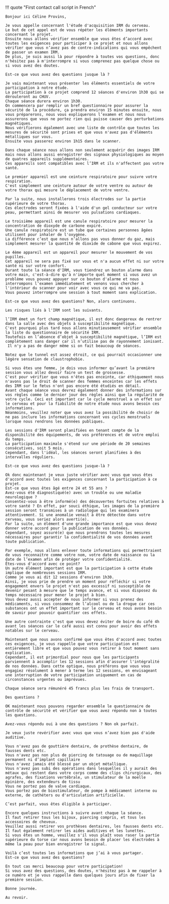 !!! quote "First contact call script in French"

    Bonjour ici Céline Provins,

    Je vous appelle concernant l'étude d'acquisition IRM du cerveau.
    Le but de cet appel est de vous répéter les éléments importants concernant le projet.
    Ensuite nous allons vérifier ensemble que vous êtes d’accord avec toutes les exigences pour participer à ce projet et nous allons vérifier que vous n’avez pas de contre-indications qui vous empêchent de passer un examen IRM.
    De plus, je suis aussi là pour répondre à toutes vos questions, donc n'hésitez pas à m'interrompre si vous comprenez pas quelque chose ou si vous avez des doutes.

    Est-ce que vous avez des questions jusque là ?

    Je vais maintenant vous présenter les éléments essentiels de votre participation à notre étude.
    La participation à ce projet comprend 12 séances d'environ 1h30 qui se dérouleront au CHUV.
    Chaque séance durera environ 1h30.
    On commencera par remplir un bref questionnaire pour assurer la sécurité de la procédure, ça prendra environ 15 minutes ensuite, nous vous préparerons, nous vous expliquerons l’examen et nous nous assurerons que vous ne portez rien qui puisse causer des perturbations magnétiques.
    Nous vérifierons également avec une liste de contrôle que toutes les mesures de sécurité sont prises et que vous n'avez pas d'éléments métalliques sur vous.
    Ensuite vous passerez environ 1h15 dans le scanner.

    Dans chaque séance nous allons non seulement acquérir des images IRM mais nous allons aussi enregistrer des signaux physiologiques au moyen de quatres appareils supplémentaires.
    Ces appareils sont compatibles avec l’IRM et ils n'affectent pas votre santé.

    Le premier appareil est une ceinture respiratoire pour suivre votre respiration.
    C'est simplement une ceinture autour de votre ventre ou autour de votre thorax qui mesure le déplacement de votre ventre.

    Par la suite, nous installerons trois électrodes sur la partie supérieure de votre thorax.
    Ces électrodes seront fixées à l'aide d'un gel conducteur sur votre peau, permettant ainsi de mesurer vos pulsations cardiaques.

    Le troisième appareil est une canule respiratoire pour mesurer la concentration de dioxyde de carbone expiré.
    Une canule respiratoire est un tube que certaines personnes âgées utilisent pour inhaler de l'oxygène.
    La différence c’est que nous n’allons pas vous donner du gaz, mais simplement mesurer la quantité de dioxide de cabone que vous expirez.

    Le 4ème appareil est un appareil pour mesurer le mouvement de vos pupilles.
    Cet appareil ne sera pas fixé sur vous et n'a aucun effet ni sur votre santé ni sur votre confort.
    Durant toute la séance d'IRM, vous tiendrez un bouton alarme dans votre main, c'est-à-dire qu'à n'importe quel moment si vous avez un problème vous pouvez appuyer sur ce bouton d'alarme et nous interrompons l’examen immédiatement et venons vous chercher à l'intérieur du scanner pour voir avec vous ce qui ne va pas.
    Vous pouvez interrompre une session à tout moment sans explication.

    Est-ce que vous avez des questions? Non, alors continuons.

    Les risques liés à l'IRM sont les suivants.

    l’IRM émet un fort champ magnétique, il est donc dangereux de rentrer dans la salle avec des objets à susceptibilité magnétique.
    C'est pourquoi plus tard nous allons minutieusement vérifier ensemble la liste du questionnaire de sécurité IRM.
    Toutefois en l’absence d’objet à susceptibilité magnétique, l’IRM est complètement sans danger car il n’utilise pas de rayonnement ionisant.
     Il n'y a pas de danger même si on fait beaucoup de séances.

    Notez que le tunnel est assez étroit, ce qui pourrait occasionner une légère sensation de claustrophobie.

    Si vous êtes une femme, je dois vous informer qu’avant la première session vous allez devoir faire un test de grossesse.
    C'est pour vérifier que vous n'êtes pas enceinte, car éthiquement nous n'avons pas le droit de scanner des femmes enceintes car les effets des IRM sur le fœtus n'ont pas encore été étudiés en détail.
    Avant chaque séance vous devrez également donner des informations sur vos règles comme le dernier jour des règles ainsi que la régularité de votre cycle. Ceci est important car le cycle menstruel a un effet sur le cerveau et pour la fiabilité de notre étude nous avons besoin ces informations.
    Néanmoins, veuillez noter que vous avez la possibilité de choisir de ne pas inclure les informations concernant vos cycles menstruels lorsque nous rendrons les données publiques.

    Les sessions d'IRM seront planifiées en tenant compte de la disponibilité des équipements, de vos préférences et de votre emploi du temps.
    La participation maximale s'étend sur une période de 20 semaines consécutives, soit 5 mois.
    Cependant, dans l'idéal, les séances seront planifiées à des intervalles réguliers.

    Est-ce que vous avez des questions jusque-là ?

    Ok donc maintenant je veux juste vérifier avec vous que vous êtes d'accord avec toutes les exigences concernant la participation à ce projet.
    Est-ce que vous êtes âgé entre 24 et 55 ans ?
    Avez-vous été diagnostiqué(e) avec un trouble ou une maladie neurologique ?
    Consentez-vous à être informé(e) des découvertes fortuites relatives à votre santé ? En effet, par souci éthique, les images de la première session seront transmises à un radiologue qui les examinera attentivement. Si une anomalie venait à être détectée dans votre cerveau, vous seriez alors averti(e).
    Par la suite, un élément d'une grande importance est que vous devez donner votre accord pour la publication de vos données.
    Cependant, soyez assuré(e) que nous prendrons toutes les mesures nécessaires pour garantir la confidentialité de vos données avant toute publication.

    Par exemple, nous allons enlever toute informations qui permettraient de vous reconnaitre comme votre nom, votre date de naissance ou la date de l’examen afin de protéger votre confidentialité.
    Êtes-vous d'accord avec ce point?
    Un autre élément important est que la participation à cette étude implique de nombreuses sessions IRM.
    Comme je vous ai dit 12 sessions d'environ 1h30.
    Ainsi, je vous prie de prendre un moment pour réfléchir si votre engagement envers le projet n'est pas excessif ni susceptible de devenir pesant à mesure que le temps avance, et si vous disposez du temps nécessaire pour mener le projet à bien.
    Vous devez aussi accepter de nous informer si vous prenez des médicaments, si vous consommez de l’alcool ou de la drogue car ces substances ont un effet important sur le cerveau et nous avons besoin de savoir pour pouvoir quantifier ces effets.

    Une autre contrainte c'est que vous devez éviter de boire du café 4h avant les séances car le café aussi est connu pour avoir des effets notables sur le cerveau.

    Maintenant que nous avons confirmé que vous êtes d'accord avec toutes ces exigences, je vous rappelle que votre participation est entièrement libre et que vous pouvez vous retirer à tout moment sans explication.
    Cependant, il est primordial pour nous que les participants parviennent à accomplir les 12 sessions afin d'assurer l'intégralité de nos données. Dans cette optique, nous préférons que vous vous engagiez résolument à mener à terme les 12 sessions, en envisageant une interruption de votre participation uniquement en cas de circonstances urgentes ou imprévues.

    Chaque séance sera rémunéré 45 francs plus les frais de transport.

    Des questions ?

    OK maintenant nous pouvons regarder ensemble le questionnaire de contrôle de sécurité et vérifier que vous avez répondu non à toutes les questions.

    Avez-vous répondu oui à une des questions ? Non ok parfait.

    Je veux juste revérifier avec vous que vous n’avez bien pas d'aide auditive.

    Vous n'avez pas de gouttière dentaire, de prothèse dentaire, de fausses dents etc.
    Vous n'avez pas non plus de piercing de tatouage ou de maquillage permanent ni d’implant capillaire
    Vous n'avez jamais été blessé par un objet métallique.
    Vous n'avez pas subi des opérations dans lesquelles il y aurait des métaux qui restent dans votre corps comme des clips chirurgicaux, des agrafes, des fixations vertébrale, un stimulateur de la moelle épinière, des extendeurs de tissu
    Vous ne portez pas de valve cardiaque.
    Vous portez pas de biostimulateur, de pompe à médicament interne ou externe, de cathéters ou d'articulation artificielle.

    C’est parfait, vous êtes éligible à participer.

    Encore quelques instructions à suivre avant chaque la séance.
    Il faut retirer tous les bijoux, piercing compris, et tous les accessoires de cheveux.
    Veuillez aussi retirer vos prothèses dentaires, les fausses dents etc.
    Il faut également retirer les aides auditives et les lunettes.
    Si vous êtes un homme, veuillez s'il vous plaît vous raser la partie supérieure du torse car nous avons besoin de placer les électrodes à même la peau pour bien enregistrer le signal.

    Voilà c’est toutes les informations que j’ai à vous partager.
    Est-ce que vous avez des questions?

    En tout cas merci beaucoup pour votre participation!
    Si vous avez des questions, des doutes, n'hésitez pas à me rappeler à ce numéro et je vous rappelle dans quelques jours afin de fixer la première session.

    Bonne journée.

    Au revoir.
